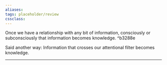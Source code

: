 ```yaml
---
aliases:
tags: placeholder/review 
cssclass: 
---
```


Once we have a relationship with any bit of information, consciously or subconsciously that information becomes knowledge. ^b3288e

Said another way: Information that crosses our attentional filter becomes knowledge.

---
